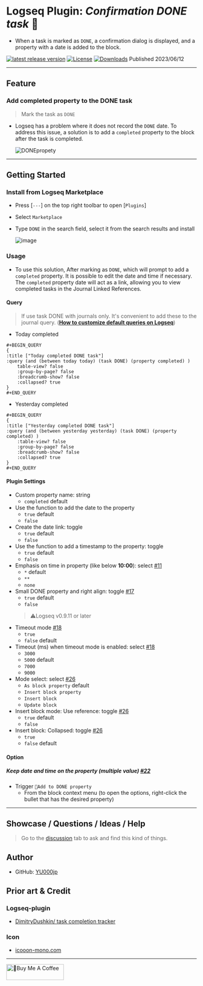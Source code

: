 # Logseq Plugin: *Confirmation DONE task* 💪

- When a task is marked as `DONE`, a confirmation dialog is displayed, and a property with a date is added to the block.

[![latest release version](https://img.shields.io/github/v/release/YU000jp/logseq-plugin-confirmation-done-task)](https://github.com/YU000jp/logseq-plugin-confirmation-done-task/releases)
[![License](https://img.shields.io/github/license/YU000jp/logseq-plugin-confirmation-done-task?color=blue)](https://github.com/YU000jp/logseq-plugin-confirmation-done-task/LICENSE)
[![Downloads](https://img.shields.io/github/downloads/YU000jp/logseq-plugin-confirmation-done-task/total.svg)](https://github.com/YU000jp/logseq-plugin-confirmation-done-task/releases)
 Published 2023/06/12

---

## Feature

### Add completed property to the DONE task

> Mark the task as `DONE`

- Logseq has a problem where it does not record the `DONE` date. To address this issue, a solution is to add a `completed` property to the block after the task is completed.

   ![DONEpropety](https://github.com/YU000jp/logseq-plugin-confirmation-done-task/assets/111847207/2e7a224f-6efe-4f30-91d9-0e020c2274ce)

---

## Getting Started

### Install from Logseq Marketplace

- Press [`---`] on the top right toolbar to open [`Plugins`]
- Select `Marketplace`
- Type `DONE` in the search field, select it from the search results and install

   ![image](https://github.com/YU000jp/logseq-plugin-confirmation-done-task/assets/111847207/4b1e6c54-16a9-40d7-98dc-61478b2023cc)

### Usage

- To use this solution, After marking as `DONE`, which will prompt to add a `completed` property. It is possible to edit the date and time if necessary. The `completed` property date will act as a link, allowing you to view completed tasks in the Journal Linked References.

#### Query

> If use task DONE with journals only. It's convenient to add these to the journal query. (**[How to customize default queries on Logseq](https://github.com/YU000jp/logseq-default-queries-journals)**)

- Today completed

```
#+BEGIN_QUERY
{
:title ["Today completed DONE task"]
:query (and (between today today) (task DONE) (property completed) )
	table-view? false
	:group-by-page? false
 	:breadcrumb-show? false
 	:collapsed? true
}
#+END_QUERY
```

- Yesterday completed
```
#+BEGIN_QUERY
{
:title ["Yesterday completed DONE task"]
:query (and (between yesterday yesterday) (task DONE) (property completed) )
	:table-view? false
	:group-by-page? false
 	:breadcrumb-show? false
 	:collapsed? true
}
#+END_QUERY
```

#### Plugin Settings

- Custom property name: string
  - `completed` default
- Use the function to add the date to the property
  - `true` default
  - `false`
- Create the date link: toggle
  - `true` default
  - `false`
- Use the function to add a timestamp to the property: toggle
  - `true` default
  - `false`
- Emphasis on time in property (like below **10:00**): select [#11](https://github.com/YU000jp/logseq-plugin-confirmation-done-task/issues/13)
  - `*` default
  - `**`
  - `none`
- Small DONE property and right align: toggle [#17](https://github.com/YU000jp/logseq-plugin-confirmation-done-task/issues/17)
  - `true` default
  - `false`
  > ⚠️Logseq v0.9.11 or later
- Timeout mode [#18](https://github.com/YU000jp/logseq-plugin-confirmation-done-task/issues/18)
  - `true`
  - `false` default
- Timeout (ms) when timeout mode is enabled: select [#18](https://github.com/YU000jp/logseq-plugin-confirmation-done-task/issues/18)
  - `3000`
  - `5000` default
  - `7000`
  - `9000`
- Mode select: select [#26](https://github.com/YU000jp/logseq-plugin-confirmation-done-task/issues/26)
  - `As block property` default
  - `Insert block property`
  - `Insert block`
  - `Update block`
- Insert block mode: Use reference: toggle [#26](https://github.com/YU000jp/logseq-plugin-confirmation-done-task/issues/26)
  - `true` default
  - `false`
- Insert block: Collapsed: toggle [#26](https://github.com/YU000jp/logseq-plugin-confirmation-done-task/issues/26)
  - `true`
  - `false` default

#### Option

##### Keep date and time on the property (multiple value) [#22](https://github.com/YU000jp/logseq-plugin-confirmation-done-task/issues/22#issuecomment-1615900974)

- Trigger `💪Add to DONE property`
  - From the block context menu (to open the options, right-click the bullet that has the desired property)

---

## Showcase / Questions / Ideas / Help

> Go to the [discussion](https://github.com/YU000jp/logseq-plugin-confirmation-done-task/discussions) tab to ask and find this kind of things.

## Author

- GitHub: [YU000jp](https://github.com/YU000jp)

## Prior art & Credit

### Logseq-plugin

- [DimitryDushkin/ task completion tracker](https://github.com/DimitryDushkin/logseq-plugin-task-check-date)

### Icon

- [icooon-mono.com](https://icooon-mono.com/13942-%e3%83%9e%e3%83%83%e3%83%81%e3%83%a7%e3%81%ae%e3%82%a4%e3%83%a9%e3%82%b9%e3%83%884/)

---

<a href="https://www.buymeacoffee.com/yu000japan" target="_blank"><img src="https://cdn.buymeacoffee.com/buttons/v2/default-violet.png" alt="🍌Buy Me A Coffee" style="height: 42px;width: 152px" ></a>
